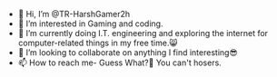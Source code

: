 - 👋 Hi, I’m @TR-HarshGamer2h
- 👀 I’m interested in Gaming and coding.
- 🌱 I’m currently doing I.T. engineering and exploring the internet for computer-related things in my free time.😸
- 💞️ I’m looking to collaborate on anything I find interesting😎
- 📫 How to reach me- Guess What?🤣 You can't hosers. 

<!---
TR-HarshGamer2h/TR-HarshGamer2h is a ✨ special ✨ repository because its `README.md` (this file) appears on your GitHub profile.
You can click the Preview link to take a look at your changes.
--->
